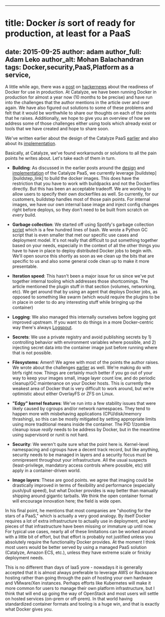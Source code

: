 -----
# title: Docker *is* sort of ready for production, at least for a PaaS
date: 2015-09-25
author: adam
author_full: Adam Leko
author_alt: Mohan Balachandran
tags: Docker,security,PaaS,Platform as a service,
---

A little while ago, there was a [post](http://sirupsen.com/production-docker/) on [hackernews][hn_link] about the readiness of Docker for use in production. At Catalyze, we have been running Docker in production for almost a year now (10 months to be precise) and have run into the challenges that the author mentions in the article over and over again. We have also figured out solutions to some of these problems and felt that it would be worthwhile to share our thoughts on each of the points that he raises. Additionally, we hope to give you an overview of how we address some of those challenges either using tools which already exist or tools that we have created and hope to share soon.

We've written earlier about the design of the Catalyze PaaS [earlier][design_link] and also about its [implementation][impl_link].

Basically, at Catalyze, we've found workarounds or solutions to all the pain points he writes about. Let's take each of them in turn.

- **Building**: As discussed in the earlier posts around the [design][design_link] and [implementation][impl_link] of the Catalyze PaaS, we currently leverage [buildstep][buildstep_link] to build the docker images. This does have the restriction that you have to work with buildpacks and not the Dockerfiles directly. But this has been an acceptable tradeoff. We are working to allow users to specify their own dockerfiles as well. So currently, for our customers, buildstep handles most of those pain points. For internal images, we have our own internal base image and inject config changes right before deploys, so they don't need to be built from scratch on _every_ build.

- **Garbage collection**: We started off using Spotify's garbage collection [script][gc_link] which is a few hundred lines of bash. We wrote a Python GC script that is even smaller that met our specific use cases and deployment model. It's not really that difficult to put something together based on your needs, especially in the context of all the other things you have to have in place to deploy distributed Docker jobs to begin with. We'll open source this shortly as soon as we clean up the bits that are specific to us and also some general code clean up to make it more presentable.

- **Iteration speed**: This hasn't been a major issue for us since we've put together internal tooling which addresses those shortcomings. The article mentioned the plugin stuff in that section (volumes, networking, etc). We get around that by using an agent that deploys Docker jobs, as opposed to something like swarm (which would require the plugins to be in place in order to do any interesting stuff while bringing up the container)

- **Logging**: We also managed this internally ourselves before logging got improved upstream. If you want to do things in a more Docker-centric way there's always [Logspout][logspout_link].

- **Secrets**: We use a private registry and avoid publishing secrets by 1) controlling behavior with environment variables where possible, and 2) injecting secret data into the container image just before running where that is not possible.

- **Filesystems**: Amen!! We agree with most of the points the author raises. We wrote about the challenges [earlier][impl_link] as well. We're making do with btrfs right now. Things are certainly much better if you go out of your way to keep your images small, image layer count low, and do periodic cleanup/GC maintenance on your Docker hosts. This is currently the weakest area of Docker that is very difficult to work around, but we're optimistic about either OverlayFS or ZFS on Linux.

- **"Edgy" kernel features**: We've run into a few stability issues that were likely caused by cgroups and/or network namespaces. They tend to happen more with misbehaving applications (CPU/disk/memory thrashing), so this can be mostly mitigated by setting appropriate limits using more traditional means inside the container. The PID 1/zombie cleanup issue _really_ needs to be address by Docker, but in the meantime using supervisord or runit is not hard.

- **Security**: We weren't quite sure what the point here is. Kernel-level namespacing and cgroups have a decent track record, but like anything, security needs to be managed in layers and a security focus must be omnipresent throughout your infrastructure. All the usual suspects (least-privilege, mandatory access controls where possible, etc) still apply in a container-driven world.

- **Image layers**: These are good points. we agree that imaging could be drastically improved in terms of flexibility and performance (especially push/pull speed), but what Docker provides is way better than manually shipping around gigantic tarballs. We think the open container format will encourage innovation here; the field is wide open.

In his final point, he mentions that most companies are "shooting for the stars of a PaaS," which is actually a very good analogy. By itself Docker requires a lot of extra infrastructure to actually use in deployment, and key pieces of that infrastructure have been missing or immature up until now. For typical use cases, nearly all of these limitations can be worked around with a little bit of effort, but that effort is probably not justified unless you absolutely require the functionality Docker provides. At the moment I think most users would be better served by using a managed PaaS solution (Catalyze, Amazon ECS, etc.), unless they have extreme scale or finicky deployment needs.

This is no different than days of IaaS yore - nowadays it is generally accepted that it is almost always preferable to leverage AWS or Rackspace hosting rather than going through the pain of hosting your own hardware and VMware/Xen instances. Perhaps efforts like Kubernetes will make it more common for users to manage their own platform infrastructure, but I think that will end up going the way of OpenStack and most users will settle on hosted services (on-prem or off-prem). In that world having standardized container formats and tooling is a huge win, and that is exactly what Docker gives you.

[hn_link]: https://news.ycombinator.com/item?id=9961537
[design_link]: FIXME
[impl_link]: FIXME
[logspout_link]: https://github.com/gliderlabs/logspout
[gc_link]: FIXME